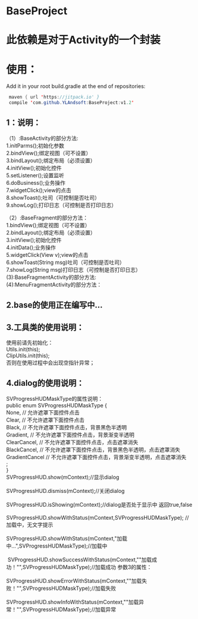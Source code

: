 # BaseProject
此依赖是对于Activity的一个封装
=======
使用：
========
Add it in your root build.gradle at the end of repositories:<br>
```java
 maven { url 'https://jitpack.io' }
 compile 'com.github.YLAndsoft:BaseProject:v1.2'
```

1：说明：
-----
  （1）:BaseActivity的部分方法: <br>
      1.initParms();初始化参数<br>
      2.bindView();绑定视图（可不设置）<br>
      3.bindLayout();绑定布局（必须设置）<br>
      4.initView();初始化控件<br>
      5.setListener();设置监听<br>
      6.doBusiness();业务操作<br>
      7.widgetClick();view的点击<br>
      8.showToast();吐司（可控制是否吐司）<br>
      9.showLog();打印日志（可控制是否打印日志）<br>
    
  （2）:BaseFragment的部分方法：<br>
      1.bindView();绑定视图（可不设置）<br>
      2.bindLayout();绑定布局（必须设置）<br>
      3.initView();初始化控件<br>
      4.initData();业务操作<br>
      5.widgetClick(View v);view的点击<br>
      6.showToast(String msg)吐司（可控制是否吐司）<br>
      7.showLog(String msg)打印日志（可控制是否打印日志）<br>
   (3):BaseFragmentActivity的部分方法:<br>
   (4):MenuFragmentActivity的部分方法：<br>
   
2.base的使用正在编写中...<br>
-----
3.工具类的使用说明：<br>
----
  使用前请先初始化：<br>
  Utils.init(this);<br>
  ClipUtils.init(this);<br>
  否则在使用过程中会出现空指针异常；<br>
  
4.dialog的使用说明：<br>
----  
SVProgressHUDMaskType的属性说明：<br>
  public enum SVProgressHUDMaskType {<br>
        None,  // 允许遮罩下面控件点击<br>
        Clear,     // 不允许遮罩下面控件点击<br>
        Black,     // 不允许遮罩下面控件点击，背景黑色半透明<br>
        Gradient,   // 不允许遮罩下面控件点击，背景渐变半透明<br>
        ClearCancel,     // 不允许遮罩下面控件点击，点击遮罩消失<br>
        BlackCancel,     // 不允许遮罩下面控件点击，背景黑色半透明，点击遮罩消失<br>
        GradientCancel   // 不允许遮罩下面控件点击，背景渐变半透明，点击遮罩消失<br>
        ;<br>
    }<br>
  SVProgressHUD.show(mContext);//显示dialog<br>
  <br>
  SVProgressHUD.dismiss(mContext);//关闭dialog<br>
  <br>
  SVProgressHUD.isShowing(mContext);//dialog是否处于显示中 返回true,false<br>
  <br>
  SVProgressHUD.showWithStatus(mContext,SVProgressHUDMaskType); //加载中，无文字提示<br>
  <br>
  SVProgressHUD.showWithStatus(mContext,"加载中...",SVProgressHUDMaskType);//加载中<br>
  <br>
  SVProgressHUD.showSuccessWithStatus(mContext,""加载成功！"",SVProgressHUDMaskType);//加载成功 参数3的属性：<br>
  <br>
  SVProgressHUD.showErrorWithStatus(mContext,""加载失败！"",SVProgressHUDMaskType);//加载失败<br>
  <br>
  SVProgressHUD.showInfoWithStatus(mContext,""加载异常！"",SVProgressHUDMaskType);//加载异常<br>
  <br>



